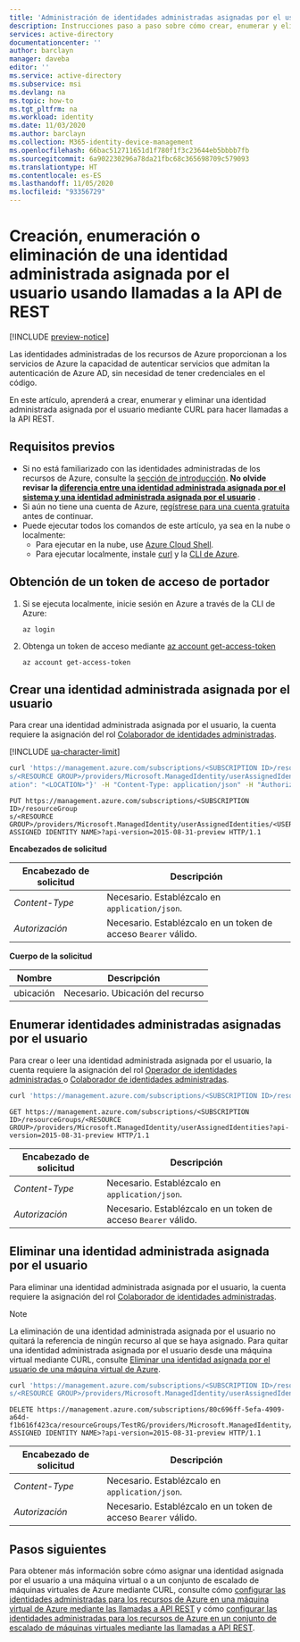 ```yaml
---
title: 'Administración de identidades administradas asignadas por el usuario mediante REST: Azure AD'
description: Instrucciones paso a paso sobre cómo crear, enumerar y eliminar una identidad administrada asignada por el usuario para hacer llamadas a la API de REST.
services: active-directory
documentationcenter: ''
author: barclayn
manager: daveba
editor: ''
ms.service: active-directory
ms.subservice: msi
ms.devlang: na
ms.topic: how-to
ms.tgt_pltfrm: na
ms.workload: identity
ms.date: 11/03/2020
ms.author: barclayn
ms.collection: M365-identity-device-management
ms.openlocfilehash: 66bac512711651d1f780f1f3c23644eb5bbbb7fb
ms.sourcegitcommit: 6a902230296a78da21fbc68c365698709c579093
ms.translationtype: HT
ms.contentlocale: es-ES
ms.lasthandoff: 11/05/2020
ms.locfileid: "93356729"
---
```

# <a name="create-list-or-delete-a-user-assigned-managed-identity-using-rest-api-calls"></a>Creación, enumeración o eliminación de una identidad administrada asignada por el usuario usando llamadas a la API de REST

[!INCLUDE [preview-notice](~/includes/active-directory-msi-preview-notice-ua.md)]

Las identidades administradas de los recursos de Azure proporcionan a los servicios de Azure la capacidad de autenticar servicios que admitan la autenticación de Azure AD, sin necesidad de tener credenciales en el código. 

En este artículo, aprenderá a crear, enumerar y eliminar una identidad administrada asignada por el usuario mediante CURL para hacer llamadas a la API REST.

## <a name="prerequisites"></a>Requisitos previos

- Si no está familiarizado con las identidades administradas de los recursos de Azure, consulte la [sección de introducción](overview.md). **No olvide revisar la [diferencia entre una identidad administrada asignada por el sistema y una identidad administrada asignada por el usuario](overview.md#managed-identity-types)** .
- Si aún no tiene una cuenta de Azure, [regístrese para una cuenta gratuita](https://azure.microsoft.com/free/) antes de continuar.
- Puede ejecutar todos los comandos de este artículo, ya sea en la nube o localmente:
    - Para ejecutar en la nube, use [Azure Cloud Shell](../../cloud-shell/overview.md).
    - Para ejecutar localmente, instale [curl](https://curl.haxx.se/download.html) y la [CLI de Azure](/cli/azure/install-azure-cli).

## <a name="obtain-a-bearer-access-token"></a>Obtención de un token de acceso de portador

1. Si se ejecuta localmente, inicie sesión en Azure a través de la CLI de Azure:

    ```
    az login
    ```

1. Obtenga un token de acceso mediante [az account get-access-token](/cli/azure/account#az_account_get_access_token)

    ```azurecli-interactive
    az account get-access-token
    ```

## <a name="create-a-user-assigned-managed-identity"></a>Crear una identidad administrada asignada por el usuario 

Para crear una identidad administrada asignada por el usuario, la cuenta requiere la asignación del rol [Colaborador de identidades administradas](../../role-based-access-control/built-in-roles.md#managed-identity-contributor).

[!INCLUDE [ua-character-limit](~/includes/managed-identity-ua-character-limits.md)]

```bash
curl 'https://management.azure.com/subscriptions/<SUBSCRIPTION ID>/resourceGroup
s/<RESOURCE GROUP>/providers/Microsoft.ManagedIdentity/userAssignedIdentities/<USER ASSIGNED IDENTITY NAME>?api-version=2015-08-31-preview' -X PUT -d '{"loc
ation": "<LOCATION>"}' -H "Content-Type: application/json" -H "Authorization: Bearer <ACCESS TOKEN>"
```

```HTTP
PUT https://management.azure.com/subscriptions/<SUBSCRIPTION ID>/resourceGroup
s/<RESOURCE GROUP>/providers/Microsoft.ManagedIdentity/userAssignedIdentities/<USER ASSIGNED IDENTITY NAME>?api-version=2015-08-31-preview HTTP/1.1
```

**Encabezados de solicitud**

|Encabezado de solicitud  |Descripción  |
|---------|---------|
|*Content-Type*     | Necesario. Establézcalo en `application/json`.        |
|*Autorización*     | Necesario. Establézcalo en un token de acceso `Bearer` válido.        |

**Cuerpo de la solicitud**

|Nombre  |Descripción  |
|---------|---------|
|ubicación     | Necesario. Ubicación del recurso        |

## <a name="list-user-assigned-managed-identities"></a>Enumerar identidades administradas asignadas por el usuario

Para crear o leer una identidad administrada asignada por el usuario, la cuenta requiere la asignación del rol [Operador de identidades administradas ](../../role-based-access-control/built-in-roles.md#managed-identity-operator) o [Colaborador de identidades administradas](../../role-based-access-control/built-in-roles.md#managed-identity-contributor).

```bash
curl 'https://management.azure.com/subscriptions/<SUBSCRIPTION ID>/resourceGroups/<RESOURCE GROUP>/providers/Microsoft.ManagedIdentity/userAssignedIdentities?api-version=2015-08-31-preview' -H "Authorization: Bearer <ACCESS TOKEN>"
```

```HTTP
GET https://management.azure.com/subscriptions/<SUBSCRIPTION ID>/resourceGroups/<RESOURCE GROUP>/providers/Microsoft.ManagedIdentity/userAssignedIdentities?api-version=2015-08-31-preview HTTP/1.1
```

|Encabezado de solicitud  |Descripción  |
|---------|---------|
|*Content-Type*     | Necesario. Establézcalo en `application/json`.        |
|*Autorización*     | Necesario. Establézcalo en un token de acceso `Bearer` válido.        |

## <a name="delete-a-user-assigned-managed-identity"></a>Eliminar una identidad administrada asignada por el usuario

Para eliminar una identidad administrada asignada por el usuario, la cuenta requiere la asignación del rol [Colaborador de identidades administradas](../../role-based-access-control/built-in-roles.md#managed-identity-contributor).

> [!NOTE]
> La eliminación de una identidad administrada asignada por el usuario no quitará la referencia de ningún recurso al que se haya asignado. Para quitar una identidad administrada asignada por el usuario desde una máquina virtual mediante CURL, consulte [Eliminar una identidad asignada por el usuario de una máquina virtual de Azure](qs-configure-rest-vm.md#remove-a-user-assigned-managed-identity-from-an-azure-vm).

```bash
curl 'https://management.azure.com/subscriptions/<SUBSCRIPTION ID>/resourceGroup
s/<RESOURCE GROUP>/providers/Microsoft.ManagedIdentity/userAssignedIdentities/<USER ASSIGNED IDENTITY NAME>?api-version=2015-08-31-preview' -X DELETE -H "Authorization: Bearer <ACCESS TOKEN>"
```

```HTTP
DELETE https://management.azure.com/subscriptions/80c696ff-5efa-4909-a64d-f1b616f423ca/resourceGroups/TestRG/providers/Microsoft.ManagedIdentity/userAssignedIdentities/<USER ASSIGNED IDENTITY NAME>?api-version=2015-08-31-preview HTTP/1.1
```
|Encabezado de solicitud  |Descripción  |
|---------|---------|
|*Content-Type*     | Necesario. Establézcalo en `application/json`.        |
|*Autorización*     | Necesario. Establézcalo en un token de acceso `Bearer` válido.        |

## <a name="next-steps"></a>Pasos siguientes

Para obtener más información sobre cómo asignar una identidad asignada por el usuario a una máquina virtual o a un conjunto de escalado de máquinas virtuales de Azure mediante CURL, consulte cómo [configurar las identidades administradas para los recursos de Azure en una máquina virtual de Azure mediante las llamadas a API REST](qs-configure-rest-vm.md#user-assigned-managed-identity) y cómo [configurar las identidades administradas para los recursos de Azure en un conjunto de escalado de máquinas virtuales mediante las llamadas a API REST](qs-configure-rest-vmss.md#user-assigned-managed-identity).
